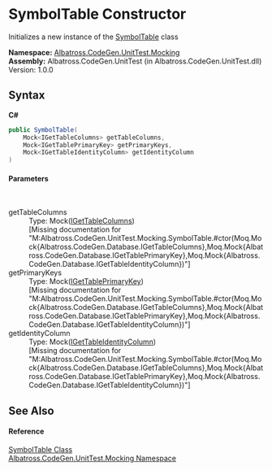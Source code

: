 # SymbolTable Constructor 
 

Initializes a new instance of the <a href="D01C8340.md">SymbolTable</a> class

**Namespace:**&nbsp;<a href="2F2D61B8.md">Albatross.CodeGen.UnitTest.Mocking</a><br />**Assembly:**&nbsp;Albatross.CodeGen.UnitTest (in Albatross.CodeGen.UnitTest.dll) Version: 1.0.0

## Syntax

**C#**<br />
``` C#
public SymbolTable(
	Mock<IGetTableColumns> getTableColumns,
	Mock<IGetTablePrimaryKey> getPrimaryKeys,
	Mock<IGetTableIdentityColumn> getIdentityColumn
)
```


#### Parameters
&nbsp;<dl><dt>getTableColumns</dt><dd>Type: Mock(<a href="5B003BE5.md">IGetTableColumns</a>)<br />\[Missing <param name="getTableColumns"/> documentation for "M:Albatross.CodeGen.UnitTest.Mocking.SymbolTable.#ctor(Moq.Mock{Albatross.CodeGen.Database.IGetTableColumns},Moq.Mock{Albatross.CodeGen.Database.IGetTablePrimaryKey},Moq.Mock{Albatross.CodeGen.Database.IGetTableIdentityColumn})"\]</dd><dt>getPrimaryKeys</dt><dd>Type: Mock(<a href="E6BEDFFE.md">IGetTablePrimaryKey</a>)<br />\[Missing <param name="getPrimaryKeys"/> documentation for "M:Albatross.CodeGen.UnitTest.Mocking.SymbolTable.#ctor(Moq.Mock{Albatross.CodeGen.Database.IGetTableColumns},Moq.Mock{Albatross.CodeGen.Database.IGetTablePrimaryKey},Moq.Mock{Albatross.CodeGen.Database.IGetTableIdentityColumn})"\]</dd><dt>getIdentityColumn</dt><dd>Type: Mock(<a href="2B29757D.md">IGetTableIdentityColumn</a>)<br />\[Missing <param name="getIdentityColumn"/> documentation for "M:Albatross.CodeGen.UnitTest.Mocking.SymbolTable.#ctor(Moq.Mock{Albatross.CodeGen.Database.IGetTableColumns},Moq.Mock{Albatross.CodeGen.Database.IGetTablePrimaryKey},Moq.Mock{Albatross.CodeGen.Database.IGetTableIdentityColumn})"\]</dd></dl>

## See Also


#### Reference
<a href="D01C8340.md">SymbolTable Class</a><br /><a href="2F2D61B8.md">Albatross.CodeGen.UnitTest.Mocking Namespace</a><br />
